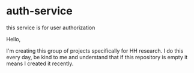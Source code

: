 # auth-service
this service is for user authorization

Hello,

I'm creating this group of projects specifically for HH research.
I do this every day, be kind to me and understand that if this repository is empty it means I created it recently.
